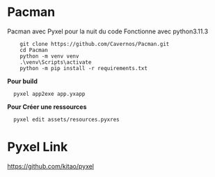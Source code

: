 
# Pacman
Pacman avec Pyxel pour la nuit du code
Fonctionne avec python3.11.3

```shell
	git clone https://github.com/Cavernos/Pacman.git
	cd Pacman
	python -m venv venv
	.\venv\Scripts\activate
	python -m pip install -r requirements.txt
```

**Pour build**
```shell
  pyxel app2exe app.yxapp
```

**Pour Créer une ressources**
```shell
  pyxel edit assets/resources.pyxres
```

# Pyxel Link
https://github.com/kitao/pyxel

		
